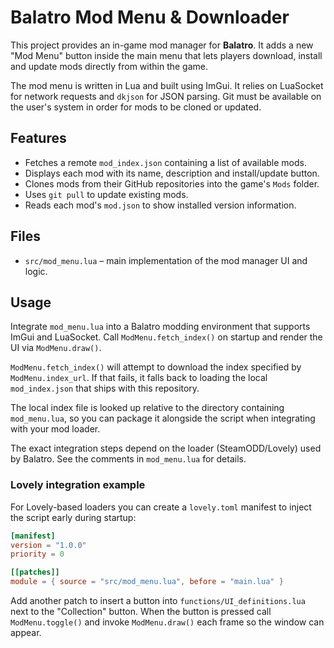 # Balatro Mod Menu & Downloader

This project provides an in-game mod manager for **Balatro**. It adds a new
"Mod Menu" button inside the main menu that lets players download, install and
update mods directly from within the game.

The mod menu is written in Lua and built using ImGui. It relies on
LuaSocket for network requests and `dkjson` for JSON parsing. Git must be
available on the user's system in order for mods to be cloned or updated.

## Features

- Fetches a remote `mod_index.json` containing a list of available mods.
- Displays each mod with its name, description and install/update button.
- Clones mods from their GitHub repositories into the game's `Mods` folder.
- Uses `git pull` to update existing mods.
- Reads each mod's `mod.json` to show installed version information.

## Files

- `src/mod_menu.lua` – main implementation of the mod manager UI and logic.

## Usage

Integrate `mod_menu.lua` into a Balatro modding environment that supports
ImGui and LuaSocket. Call `ModMenu.fetch_index()` on startup and render the UI
via `ModMenu.draw()`.

`ModMenu.fetch_index()` will attempt to download the index specified by
`ModMenu.index_url`. If that fails, it falls back to loading the local
`mod_index.json` that ships with this repository.

The local index file is looked up relative to the directory containing
`mod_menu.lua`, so you can package it alongside the script when integrating
with your mod loader.

The exact integration steps depend on the loader (SteamODD/Lovely) used by
Balatro. See the comments in `mod_menu.lua` for details.

### Lovely integration example

For Lovely-based loaders you can create a `lovely.toml` manifest to inject the
script early during startup:

```toml
[manifest]
version = "1.0.0"
priority = 0

[[patches]]
module = { source = "src/mod_menu.lua", before = "main.lua" }
```

Add another patch to insert a button into `functions/UI_definitions.lua` next to
the "Collection" button. When the button is pressed call `ModMenu.toggle()` and
invoke `ModMenu.draw()` each frame so the window can appear.

